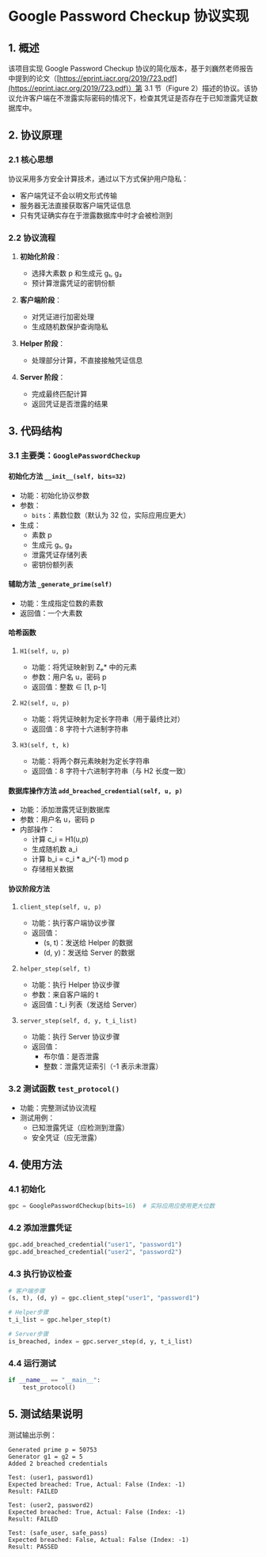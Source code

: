 # Google Password Checkup 协议实现

## 1. 概述

该项目实现 Google Password Checkup 协议的简化版本，基于刘巍然老师报告中提到的论文（[https://eprint.iacr.org/2019/723.pdf](https://eprint.iacr.org/2019/723.pdf)）第 3.1 节（Figure 2）描述的协议。该协议允许客户端在不泄露实际密码的情况下，检查其凭证是否存在于已知泄露凭证数据库中。

## 2. 协议原理

### 2.1 核心思想

协议采用多方安全计算技术，通过以下方式保护用户隐私：

- 客户端凭证不会以明文形式传输
- 服务器无法直接获取客户端凭证信息
- 只有凭证确实存在于泄露数据库中时才会被检测到

### 2.2 协议流程

1. **初始化阶段**：

   - 选择大素数 p 和生成元 g₁, g₂
   - 预计算泄露凭证的密钥份额

2. **客户端阶段**：

   - 对凭证进行加密处理
   - 生成随机数保护查询隐私

3. **Helper 阶段**：

   - 处理部分计算，不直接接触凭证信息

4. **Server 阶段**：
   - 完成最终匹配计算
   - 返回凭证是否泄露的结果

## 3. 代码结构

### 3.1 主要类：`GooglePasswordCheckup`

#### 初始化方法 `__init__(self, bits=32)`

- 功能：初始化协议参数
- 参数：
  - `bits`：素数位数（默认为 32 位，实际应用应更大）
- 生成：
  - 素数 p
  - 生成元 g₁, g₂
  - 泄露凭证存储列表
  - 密钥份额列表

#### 辅助方法 `_generate_prime(self)`

- 功能：生成指定位数的素数
- 返回值：一个大素数

#### 哈希函数

1. `H1(self, u, p)`

   - 功能：将凭证映射到 Zₚ\* 中的元素
   - 参数：用户名 u，密码 p
   - 返回值：整数 ∈ [1, p-1]

2. `H2(self, u, p)`

   - 功能：将凭证映射为定长字符串（用于最终比对）
   - 返回值：8 字符十六进制字符串

3. `H3(self, t, k)`
   - 功能：将两个群元素映射为定长字符串
   - 返回值：8 字符十六进制字符串（与 H2 长度一致）

#### 数据库操作方法 `add_breached_credential(self, u, p)`

- 功能：添加泄露凭证到数据库
- 参数：用户名 u，密码 p
- 内部操作：
  - 计算 c_i = H1(u,p)
  - 生成随机数 a_i
  - 计算 b_i = c_i \* a_i^{-1} mod p
  - 存储相关数据

#### 协议阶段方法

1. `client_step(self, u, p)`

   - 功能：执行客户端协议步骤
   - 返回值：
     - (s, t)：发送给 Helper 的数据
     - (d, y)：发送给 Server 的数据

2. `helper_step(self, t)`

   - 功能：执行 Helper 协议步骤
   - 参数：来自客户端的 t
   - 返回值：t_i 列表（发送给 Server）

3. `server_step(self, d, y, t_i_list)`
   - 功能：执行 Server 协议步骤
   - 返回值：
     - 布尔值：是否泄露
     - 整数：泄露凭证索引（-1 表示未泄露）

### 3.2 测试函数 `test_protocol()`

- 功能：完整测试协议流程
- 测试用例：
  - 已知泄露凭证（应检测到泄露）
  - 安全凭证（应无泄露）

## 4. 使用方法

### 4.1 初始化

```python
gpc = GooglePasswordCheckup(bits=16)  # 实际应用应使用更大位数
```

### 4.2 添加泄露凭证

```python
gpc.add_breached_credential("user1", "password1")
gpc.add_breached_credential("user2", "password2")
```

### 4.3 执行协议检查

```python
# 客户端步骤
(s, t), (d, y) = gpc.client_step("user1", "password1")

# Helper步骤
t_i_list = gpc.helper_step(t)

# Server步骤
is_breached, index = gpc.server_step(d, y, t_i_list)
```

### 4.4 运行测试

```python
if __name__ == "__main__":
    test_protocol()
```

## 5. 测试结果说明

测试输出示例：

```
Generated prime p = 50753
Generator g1 = g2 = 5
Added 2 breached credentials

Test: (user1, password1)
Expected breached: True, Actual: False (Index: -1)
Result: FAILED

Test: (user2, password2)
Expected breached: True, Actual: False (Index: -1)
Result: FAILED

Test: (safe_user, safe_pass)
Expected breached: False, Actual: False (Index: -1)
Result: PASSED
```
